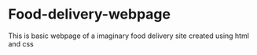 # Food-delivery-webpage
This is basic webpage of a imaginary food delivery site created using html and css
